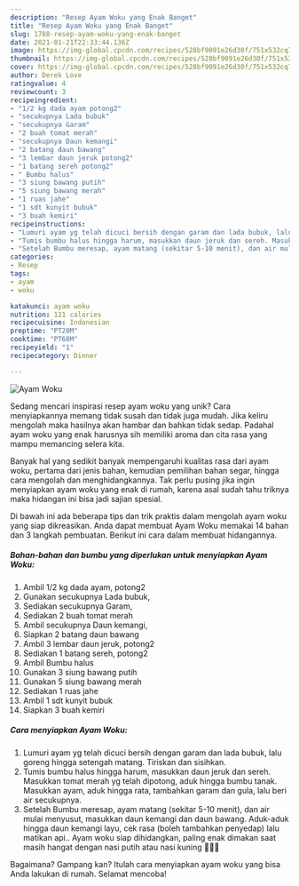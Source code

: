 ```yaml
---
description: "Resep Ayam Woku yang Enak Banget"
title: "Resep Ayam Woku yang Enak Banget"
slug: 1788-resep-ayam-woku-yang-enak-banget
date: 2021-01-21T22:33:44.136Z
image: https://img-global.cpcdn.com/recipes/528bf9091e26d30f/751x532cq70/ayam-woku-foto-resep-utama.jpg
thumbnail: https://img-global.cpcdn.com/recipes/528bf9091e26d30f/751x532cq70/ayam-woku-foto-resep-utama.jpg
cover: https://img-global.cpcdn.com/recipes/528bf9091e26d30f/751x532cq70/ayam-woku-foto-resep-utama.jpg
author: Derek Love
ratingvalue: 4
reviewcount: 3
recipeingredient:
- "1/2 kg dada ayam potong2"
- "secukupnya Lada bubuk"
- "secukupnya Garam"
- "2 buah tomat merah"
- "secukupnya Daun kemangi"
- "2 batang daun bawang"
- "3 lembar daun jeruk potong2"
- "1 batang sereh potong2"
- " Bumbu halus"
- "3 siung bawang putih"
- "5 siung bawang merah"
- "1 ruas jahe"
- "1 sdt kunyit bubuk"
- "3 buah kemiri"
recipeinstructions:
- "Lumuri ayam yg telah dicuci bersih dengan garam dan lada bubuk, lalu goreng hingga setengah matang. Tiriskan dan sisihkan."
- "Tumis bumbu halus hingga harum, masukkan daun jeruk dan sereh. Masukkan tomat merah yg telah dipotong, aduk hingga bumbu tanak. Masukkan ayam, aduk hingga rata, tambahkan garam dan gula, lalu beri air secukupnya."
- "Setelah Bumbu meresap, ayam matang (sekitar 5-10 menit), dan air mulai menyusut, masukkan daun kemangi dan daun bawang. Aduk-aduk hingga daun kemangi layu, cek rasa (boleh tambahkan penyedap) lalu matikan api.. Ayam woku siap dihidangkan, paling enak dimakan saat masih hangat dengan nasi putih atau nasi kuning 🤤🤤😆"
categories:
- Resep
tags:
- ayam
- woku

katakunci: ayam woku 
nutrition: 121 calories
recipecuisine: Indonesian
preptime: "PT20M"
cooktime: "PT60M"
recipeyield: "1"
recipecategory: Dinner

---
```



![Ayam Woku](https://img-global.cpcdn.com/recipes/528bf9091e26d30f/751x532cq70/ayam-woku-foto-resep-utama.jpg)

Sedang mencari inspirasi resep ayam woku yang unik? Cara menyiapkannya memang tidak susah dan tidak juga mudah. Jika keliru mengolah maka hasilnya akan hambar dan bahkan tidak sedap. Padahal ayam woku yang enak harusnya sih memiliki aroma dan cita rasa yang mampu memancing selera kita.

Banyak hal yang sedikit banyak mempengaruhi kualitas rasa dari ayam woku, pertama dari jenis bahan, kemudian pemilihan bahan segar, hingga cara mengolah dan menghidangkannya. Tak perlu pusing jika ingin menyiapkan ayam woku yang enak di rumah, karena asal sudah tahu triknya maka hidangan ini bisa jadi sajian spesial.




Di bawah ini ada beberapa tips dan trik praktis dalam mengolah ayam woku yang siap dikreasikan. Anda dapat membuat Ayam Woku memakai 14 bahan dan 3 langkah pembuatan. Berikut ini cara dalam membuat hidangannya.

<!--inarticleads1-->

##### Bahan-bahan dan bumbu yang diperlukan untuk menyiapkan Ayam Woku:

1. Ambil 1/2 kg dada ayam, potong2
1. Gunakan secukupnya Lada bubuk,
1. Sediakan secukupnya Garam,
1. Sediakan 2 buah tomat merah
1. Ambil secukupnya Daun kemangi,
1. Siapkan 2 batang daun bawang
1. Ambil 3 lembar daun jeruk, potong2
1. Sediakan 1 batang sereh, potong2
1. Ambil  Bumbu halus
1. Gunakan 3 siung bawang putih
1. Gunakan 5 siung bawang merah
1. Sediakan 1 ruas jahe
1. Ambil 1 sdt kunyit bubuk
1. Siapkan 3 buah kemiri




<!--inarticleads2-->

##### Cara menyiapkan Ayam Woku:

1. Lumuri ayam yg telah dicuci bersih dengan garam dan lada bubuk, lalu goreng hingga setengah matang. Tiriskan dan sisihkan.
1. Tumis bumbu halus hingga harum, masukkan daun jeruk dan sereh. Masukkan tomat merah yg telah dipotong, aduk hingga bumbu tanak. Masukkan ayam, aduk hingga rata, tambahkan garam dan gula, lalu beri air secukupnya.
1. Setelah Bumbu meresap, ayam matang (sekitar 5-10 menit), dan air mulai menyusut, masukkan daun kemangi dan daun bawang. Aduk-aduk hingga daun kemangi layu, cek rasa (boleh tambahkan penyedap) lalu matikan api.. Ayam woku siap dihidangkan, paling enak dimakan saat masih hangat dengan nasi putih atau nasi kuning 🤤🤤😆




Bagaimana? Gampang kan? Itulah cara menyiapkan ayam woku yang bisa Anda lakukan di rumah. Selamat mencoba!
